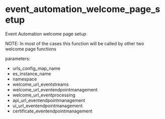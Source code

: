 # event_automation_welcome_page_setup

Event Automation welcome page setup
 
NOTE: In most of the cases this function will be called by other two
welcome page functions
 
parameters:
- urls_config_map_name
- es_instance_name
- namespace
- welcome_url_eventstreams
- welcome_url_eventendpointmanagement
- welcome_url_eventprocessing
- api_url_eventendpointmanagement
- ui_url_eventendpointmanagement
- certificate_eventendpointmanagement
